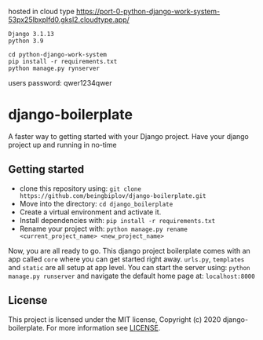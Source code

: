 hosted in cloud type
https://port-0-python-django-work-system-53px25lbxplfd0.gksl2.cloudtype.app/


```:version
Django 3.1.13
python 3.9
```

```
cd python-django-work-system
pip install -r requirements.txt
python manage.py rynserver
```

users password: qwer1234qwer


# django-boilerplate

A faster way to getting started with your Django project. Have your django project up and running in no-time

## Getting started
- clone this repository using: `git clone https://github.com/beingbiplov/django-boilerplate.git`
- Move into the directory: `cd django_boilerplate`
- Create a virtual environment and activate it. 
- Install dependencies with: `pip install -r requirements.txt`
- Rename your project with: `python manage.py rename <current_project_name> <new_project_name>`

Now, you are all ready to go. This django project boilerplate comes with an app called `core` where you can get started right away. `urls.py`, `templates` and `static` are all setup at app level.
You can start the server using: `python manage.py runserver` and navigate the default home page at: `localhost:8000`
 
## License
This project is licensed under the MIT license, Copyright (c) 2020 django-boilerplate. For more information see [LICENSE].

[LICENSE]: <https://github.com/beingbiplov/django-boilerplate/blob/master/LICENSE>


